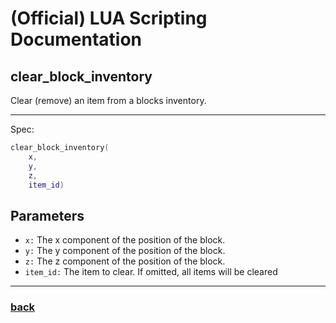 
# (Official) LUA Scripting Documentation

## clear_block_inventory

Clear (remove) an item from a blocks inventory.

___

Spec:

```lua
clear_block_inventory(
	x,
	y,
	z,
	item_id)
```

## Parameters

- `x:` The x component of the position of the block.
- `y:` The y component of the position of the block.
- `z:` The z component of the position of the block.
- `item_id:` The item to clear. If omitted, all items will be cleared

___

### [back](../inventory)
